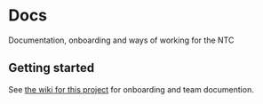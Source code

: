 # Docs

Documentation, onboarding and ways of working for the NTC

## Getting started

See [the wiki for this project](https://gitlab.com/dsausa/ntc/docs/-/wikis/home) for onboarding and team documention.
